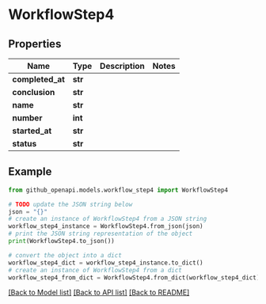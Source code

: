 # WorkflowStep4


## Properties

Name | Type | Description | Notes
------------ | ------------- | ------------- | -------------
**completed_at** | **str** |  | 
**conclusion** | **str** |  | 
**name** | **str** |  | 
**number** | **int** |  | 
**started_at** | **str** |  | 
**status** | **str** |  | 

## Example

```python
from github_openapi.models.workflow_step4 import WorkflowStep4

# TODO update the JSON string below
json = "{}"
# create an instance of WorkflowStep4 from a JSON string
workflow_step4_instance = WorkflowStep4.from_json(json)
# print the JSON string representation of the object
print(WorkflowStep4.to_json())

# convert the object into a dict
workflow_step4_dict = workflow_step4_instance.to_dict()
# create an instance of WorkflowStep4 from a dict
workflow_step4_from_dict = WorkflowStep4.from_dict(workflow_step4_dict)
```
[[Back to Model list]](../README.md#documentation-for-models) [[Back to API list]](../README.md#documentation-for-api-endpoints) [[Back to README]](../README.md)


